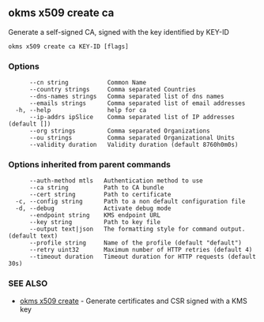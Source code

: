 ## okms x509 create ca

Generate a self-signed CA, signed with the key identified by KEY-ID

```
okms x509 create ca KEY-ID [flags]
```

### Options

```
      --cn string           Common Name
      --country strings     Comma separated Countries
      --dns-names strings   Comma separated list of dns names
      --emails strings      Comma separated list of email addresses
  -h, --help                help for ca
      --ip-addrs ipSlice    Comma separated list of IP addresses (default [])
      --org strings         Comma separated Organizations
      --ou strings          Comma separated Organizational Units
      --validity duration   Validity duration (default 8760h0m0s)
```

### Options inherited from parent commands

```
      --auth-method mtls   Authentication method to use
      --ca string          Path to CA bundle
      --cert string        Path to certificate
  -c, --config string      Path to a non default configuration file
  -d, --debug              Activate debug mode
      --endpoint string    KMS endpoint URL
      --key string         Path to key file
      --output text|json   The formatting style for command output. (default text)
      --profile string     Name of the profile (default "default")
      --retry uint32       Maximum number of HTTP retries (default 4)
      --timeout duration   Timeout duration for HTTP requests (default 30s)
```

### SEE ALSO

* [okms x509 create](okms_x509_create.md)	 - Generate certificates and CSR signed with a KMS key

